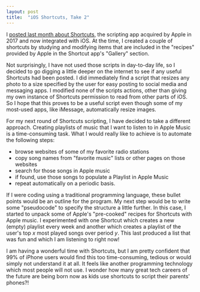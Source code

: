 ```yaml
---
layout: post
title:  "iOS Shortcuts, Take 2"
---
```


I [posted last month about Shortcuts](https://moscowjh.github.io/2018/10/15/shortcuts-ios.html), the scripting app acquired by Apple in 2017 and now integrated with iOS. At the time, I created a couple of shortcuts by studying and modifying items that are included in the "recipes" provided by Apple in the Shortcut app's "Gallery" section.

Not surprisingly, I have not used those scripts in day-to-day life, so I decided to go digging a little deeper on the internet to see if any useful Shortcuts had been posted. I did immediately find a script that resizes any photo to a size specified by the user for easy posting to social media and messaging apps. I modified none of the scripts actions, other than giving my own instance of Shortcuts permission to read from other parts of iOS. So I hope that this proves to be a useful script even though some of my most-used apps, like iMessage, automatically resize images.

For my next round of Shortcuts scripting, I have decided to take a different approach. Creating playlists of music that I want to listen to in Apple Music is a time-consuming task. What I would really like to achieve is to automate the following steps:
- browse websites of some of my favorite radio stations
- copy song names from "favorite music" lists or other pages on those websites
- search for those songs in Apple music
- if found, use those songs to populate a Playlist in Apple Music
- repeat automatically on a periodic basis.

If I were coding using a traditional programming language, these bullet points would be an outline for the program. My next step would be to write some "pseudocode" to specify the structure a little further. In this case, I started to unpack some of Apple's "pre-cooked" recipes for Shortcuts with Apple music. I  experimented with one Shortcut which creates a new (empty) playlist every week and another which creates a playlist of the user's top *x* most played songs over period *y*.  This last produced a list that was fun and which I am listening to right now!

I am having a wonderful time with Shortcuts, but I am pretty confident that 99% of iPhone users would find this too time-consuming, tedious or would simply not understand it at all. It feels like another programming technology which most people will not use. I wonder how many great tech careers of the future are being born now as kids use shortcuts to script their parents' phones?!
